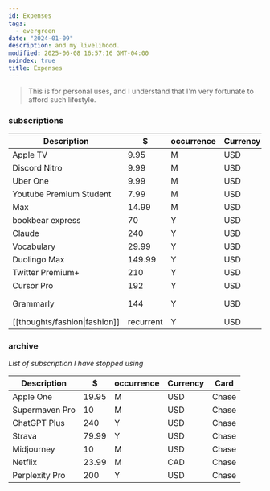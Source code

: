```yaml
---
id: Expenses
tags:
  - evergreen
date: "2024-01-09"
description: and my livelihood.
modified: 2025-06-08 16:57:16 GMT-04:00
noindex: true
title: Expenses
---
```


> This is for personal uses, and I understand that I'm very fortunate to afford such lifestyle.

### subscriptions

| Description                   | $         | occurrence | Currency | Card  | Notes     |
| ----------------------------- | --------- | ---------- | -------- | ----- | --------- |
| Apple TV                      | 9.95      | M          | USD      | Chase |           |
| Discord Nitro                 | 9.99      | M          | USD      | Chase |           |
| Uber One                      | 9.99      | M          | USD      | Chase |           |
| Youtube Premium Student       | 7.99      | M          | USD      | Chase |           |
| Max                           | 14.99     | M          | USD      | Chase |           |
| bookbear express              | 70        | Y          | USD      | Chase |           |
| Claude                        | 240       | Y          | USD      | Chase |           |
| Vocabulary                    | 29.99     | Y          | USD      | Chase |           |
| Duolingo Max                  | 149.99    | Y          | USD      | Chase |           |
| Twitter Premium+              | 210       | Y          | USD      | Chase |           |
| Cursor Pro                    | 192       | Y          | USD      | Chase |           |
| Grammarly                     | 144       | Y          | USD      | Chase | (for mom) |
| [[thoughts/fashion\|fashion]] | recurrent | Y          | USD      | Chase |           |

### archive

_List of subscription I have stopped using_

| Description    | $     | occurrence | Currency | Card  |
| -------------- | ----- | ---------- | -------- | ----- |
| Apple One      | 19.95 | M          | USD      | Chase |
| Supermaven Pro | 10    | M          | USD      | Chase |
| ChatGPT Plus   | 240   | Y          | USD      | Chase |
| Strava                        | 79.99     | Y          | USD      | Chase |
| Midjourney                    | 10        | M          | USD      | Chase |
| Netflix                       | 23.99     | M          | CAD      | Chase |
| Perplexity Pro | 200   | Y          | USD      | Chase |
